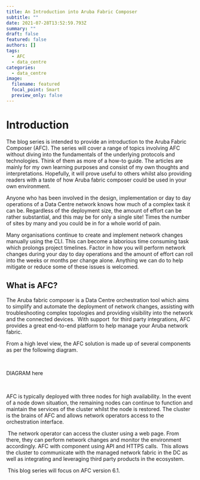 ```yaml
---
title: An Introduction into Aruba Fabric Composer
subtitle: ""
date: 2021-07-28T13:52:59.793Z
summary: ""
draft: false
featured: false
authors: []
tags:
  - AFC
  - data_centre
categories:
  - data_centre
image:
  filename: featured
  focal_point: Smart
  preview_only: false
---
```

# Introduction

The blog series is intended to provide an introduction to the Aruba Fabric Composer (AFC). The series will cover a range of topics involving AFC without diving into the fundamentals of the underlying protocols and technologies. Think of them as more of a how-to guide. The articles are mainly for my own learning purposes and consist of my own thoughts and interpretations. Hopefully, it will prove useful to others whilst also providing readers with a taste of how Aruba fabric composer could be used in your own environment.

Anyone who has been involved in the design, implementation or day to day operations of a Data Centre network knows how much of a complex task it can be. Regardless of the deployment size, the amount of effort can be rather substantial, and this may be for only a single site! Times the number of sites by many and you could be in for a whole world of pain.

Many organisations continue to create and implement network changes manually using the CLI. This can become a laborious time consuming task which prolongs project timelines. Factor in how you will perform network changes during your day to day operations and the amount of effort can roll into the weeks or months per change alone. Anything we can do to help mitigate or reduce some of these issues is welcomed.

## What is AFC?

The Aruba fabric composer is a Data Centre orchestration tool which aims to simplify and automate the deployment of network changes, assisting with troubleshooting complex topologies and providing visibility into the network and the connected devices.  With support  for third party integrations, AFC provides a great end-to-end platform to help manage your Aruba network fabric.

From a high level view, the AFC solution is made up of several components as per the following diagram.

 

DIAGRAM here

 

AFC is typically deployed with three nodes for high availability. In the event of a node down situation, the remaining nodes can continue to function and maintain the services of the cluster whilst the node is restored. The cluster is the brains of AFC and allows network operators access to the orchestration interface.

 The network operator can access the cluster using a web page. From there, they can perform network changes and monitor the environment accordingly. AFC with component using API and HTTPS calls.  This allows the cluster to communicate with the managed network fabric in the DC as well as integrating and leveraging third party products in the ecosystem.

 This blog series will focus on AFC version 6.1.